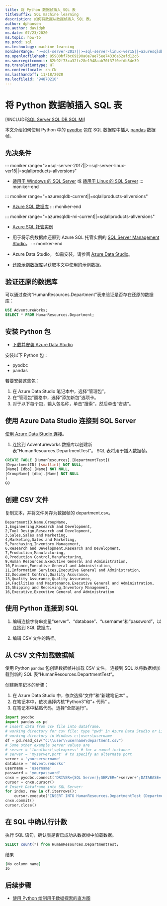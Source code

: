 ```yaml
---
title: 将 Python 数据帧插入 SQL 表
titleSuffix: SQL machine learning
description: 如何将数据从数据帧插入 SQL 表。
author: dphansen
ms.author: davidph
ms.date: 07/23/2020
ms.topic: how-to
ms.prod: sql
ms.technology: machine-learning
monikerRange: '>=sql-server-2017||>=sql-server-linux-ver15||=azuresqldb-mi-current||=azuresqldb-current||=sqlallproducts-allversions'
ms.openlocfilehash: 85980bf7bc69190a0e7ae75ee74336a62afd12c6
ms.sourcegitcommit: 82b92f73ca32fc28e1948aab70f37f0efdb54e39
ms.translationtype: HT
ms.contentlocale: zh-CN
ms.lasthandoff: 11/18/2020
ms.locfileid: "94870210"
---
```

# <a name="insert-python-dataframe-into-sql-table"></a>将 Python 数据帧插入 SQL 表
[!INCLUDE[SQL Server SQL DB SQL MI](../../includes/applies-to-version/sql-asdb-asdbmi.md)]

本文介绍如何使用 Python 中的 [pyodbc](../../connect/python/pyodbc/python-sql-driver-pyodbc.md) 包在 SQL 数据库中插入 [pandas](https://pandas.pydata.org/) 数据帧。

## <a name="prerequisites"></a>先决条件

::: moniker range=">=sql-server-2017||>=sql-server-linux-ver15||=sqlallproducts-allversions"
* [适用于 Windows 的 SQL Server](../../database-engine/install-windows/install-sql-server.md) 或 [适用于 Linux 的 SQL Server](../../linux/sql-server-linux-overview.md)
::: moniker-end

::: moniker range="=azuresqldb-current||=sqlallproducts-allversions"
* [Azure SQL 数据库](/azure/sql-database/sql-database-get-started-portal)
::: moniker-end

::: moniker range="=azuresqldb-mi-current||=sqlallproducts-allversions"
* [Azure SQL 托管实例](/azure/azure-sql/managed-instance/instance-create-quickstart)

* 用于将示例数据库还原到 Azure SQL 托管实例的 [SQL Server Management Studio](../../ssms/download-sql-server-management-studio-ssms.md)。
::: moniker-end

* Azure Data Studio。 如需安装，请参阅 [Azure Data Studio](../../azure-data-studio/what-is.md)。

* [还原示例数据库](../../samples/adventureworks-install-configure.md)以获取本文中使用的示例数据。

## <a name="verify-restored-database"></a>验证还原的数据库

可以通过查询“HumanResources.Department”表来验证是否存在还原的数据库：

```sql
USE AdventureWorks;
SELECT * FROM HumanResources.Department;
```

## <a name="install-python-packages"></a>安装 Python 包

* [下载并安装 Azure Data Studio](../../azure-data-studio/download-azure-data-studio.md)

安装以下 Python 包：
  * pyodbc
  * pandas

  若要安装这些包：

  1. 在 Azure Data Studio 笔记本中，选择“管理包”。
  2. 在“管理包”窗格中，选择“添加新包”选项卡。
  3. 对于以下每个包，输入包名称，单击“搜索”，然后单击“安装”。

## <a name="connect-to-sql-server-using-azure-data-studio"></a>使用 Azure Data Studio 连接到 SQL Server

[使用 Azure Data Studio 连接](../../azure-data-studio/quickstart-sql-server.md)。

1. 连接到 Adventureworks 数据库以创建新表“HumanResources.DepartmentTest”。 SQL 表将用于插入数据帧。

```sql
CREATE TABLE [HumanResources].[DepartmentTest](
[DepartmentID] [smallint] NOT NULL,
[Name] [dbo].[Name] NOT NULL,
[GroupName] [dbo].[Name] NOT NULL
)
GO
```

## <a name="create-csv-file"></a>创建 CSV 文件

复制文本，并将文件另存为数据帧的 department.csv。

```text
DepartmentID,Name,GroupName,
1,Engineering,Research and Development,
2,Tool Design,Research and Development,
3,Sales,Sales and Marketing,
4,Marketing,Sales and Marketing,
5,Purchasing,Inventory Management,
6,Research and Development,Research and Development,
7,Production,Manufacturing,
8,Production Control,Manufacturing,
9,Human Resources,Executive General and Administration,
10,Finance,Executive General and Administration,
11,Information Services,Executive General and Administration,
12,Document Control,Quality Assurance,
13,Quality Assurance,Quality Assurance,
14,Facilities and Maintenance,Executive General and Administration,
15,Shipping and Receiving,Inventory Management,
16,Executive,Executive General and Administration
```

## <a name="connect-to-sql-using-python"></a>使用 Python 连接到 SQL

1. 编辑连接字符串变量“server”、“database”、“username”和“password”，以连接到 SQL 数据库。

2. 编辑 CSV 文件的路径。

## <a name="load-dataframe-from-csv-file"></a>从 CSV 文件加载数据帧

使用 Python `pandas` 包创建数据帧并加载 CSV 文件。 连接到 SQL 以将数据帧加载到新的 SQL 表“HumanResources.DepartmentTest”。

创建新笔记本的步骤：

1. 在 Azure Data Studio 中，依次选择“文件”和”新建笔记本” 。
2. 在笔记本中，依次选择内核“Python3”和“+ 代码” 。
3. 在笔记本中粘贴代码，选择“全部运行”。

 ```Python
import pyodbc
import pandas as pd
# insert data from csv file into dataframe.
# working directory for csv file: type "pwd" in Azure Data Studio or Linux
# working directory in Windows c:\users\username
df = pd.read_csv("c:\\user\\username\department.csv")
# Some other example server values are
# server = 'localhost\sqlexpress' # for a named instance
# server = 'myserver,port' # to specify an alternate port
server = 'yourservername' 
database = 'AdventureWorks' 
username = 'username' 
password = 'yourpassword' 
cnxn = pyodbc.connect('DRIVER={SQL Server};SERVER='+server+';DATABASE='+database+';UID='+username+';PWD='+ password)
cursor = cnxn.cursor()
# Insert Dataframe into SQL Server:
for index, row in df.iterrows():
     cursor.execute("INSERT INTO HumanResources.DepartmentTest (DepartmentID,Name,GroupName) values(?,?,?)", row.DepartmentID, row.Name, row.GroupName)
cnxn.commit()
cursor.close()
```

## <a name="confirm-row-count-in-sql"></a>在 SQL 中确认行计数

执行 SQL 语句，确认表是否已成功从数据帧中加载数据。

```sql
SELECT count(*) from HumanResources.DepartmentTest;
```

结果

```bash
(No column name)
16
```

## <a name="next-steps"></a>后续步骤

+ [使用 Python 绘制用于数据探索的直方图](../data-exploration/python-plot-histogram.md)